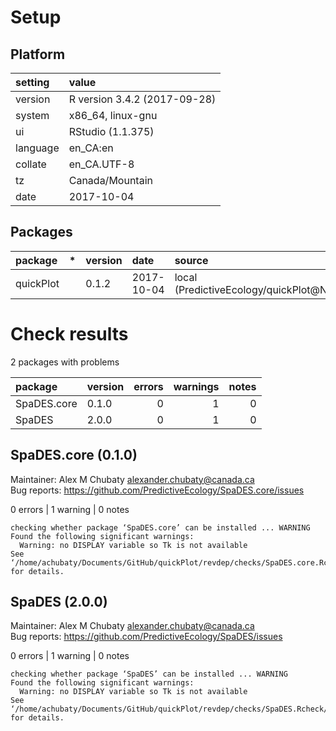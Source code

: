 # Setup

## Platform

|setting  |value                        |
|:--------|:----------------------------|
|version  |R version 3.4.2 (2017-09-28) |
|system   |x86_64, linux-gnu            |
|ui       |RStudio (1.1.375)            |
|language |en_CA:en                     |
|collate  |en_CA.UTF-8                  |
|tz       |Canada/Mountain              |
|date     |2017-10-04                   |

## Packages

|package   |*  |version |date       |source                                 |
|:---------|:--|:-------|:----------|:--------------------------------------|
|quickPlot |   |0.1.2   |2017-10-04 |local (PredictiveEcology/quickPlot@NA) |

# Check results

2 packages with problems

|package     |version | errors| warnings| notes|
|:-----------|:-------|------:|--------:|-----:|
|SpaDES.core |0.1.0   |      0|        1|     0|
|SpaDES      |2.0.0   |      0|        1|     0|

## SpaDES.core (0.1.0)
Maintainer: Alex M Chubaty <alexander.chubaty@canada.ca>  
Bug reports: https://github.com/PredictiveEcology/SpaDES.core/issues

0 errors | 1 warning  | 0 notes

```
checking whether package ‘SpaDES.core’ can be installed ... WARNING
Found the following significant warnings:
  Warning: no DISPLAY variable so Tk is not available
See ‘/home/achubaty/Documents/GitHub/quickPlot/revdep/checks/SpaDES.core.Rcheck/00install.out’ for details.
```

## SpaDES (2.0.0)
Maintainer: Alex M Chubaty <alexander.chubaty@canada.ca>  
Bug reports: https://github.com/PredictiveEcology/SpaDES/issues

0 errors | 1 warning  | 0 notes

```
checking whether package ‘SpaDES’ can be installed ... WARNING
Found the following significant warnings:
  Warning: no DISPLAY variable so Tk is not available
See ‘/home/achubaty/Documents/GitHub/quickPlot/revdep/checks/SpaDES.Rcheck/00install.out’ for details.
```

